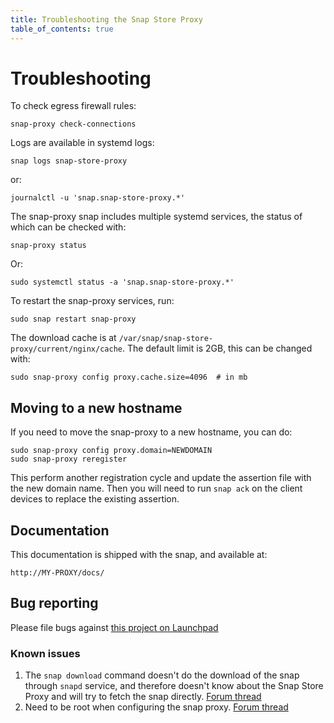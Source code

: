 ```yaml
---
title: Troubleshooting the Snap Store Proxy
table_of_contents: true
---
```


# Troubleshooting

To check egress firewall rules:

    snap-proxy check-connections

Logs are available in systemd logs:

    snap logs snap-store-proxy

or:

    journalctl -u 'snap.snap-store-proxy.*'


The snap-proxy snap includes multiple systemd services, the status of
which can be checked with:

    snap-proxy status

Or:

    sudo systemctl status -a 'snap.snap-store-proxy.*'

To restart the snap-proxy services, run:

    sudo snap restart snap-proxy

The download cache is at `/var/snap/snap-store-proxy/current/nginx/cache`.
The default limit is 2GB, this can be changed with:

    sudo snap-proxy config proxy.cache.size=4096  # in mb

## Moving to a new hostname

If you need to move the snap-proxy to a new hostname, you can do:

    sudo snap-proxy config proxy.domain=NEWDOMAIN
    sudo snap-proxy reregister

This perform another registration cycle and update the assertion file
with the new domain name.
Then you will need to run `snap ack` on the client devices to replace the existing assertion.

## Documentation

This documentation is shipped with the snap, and available at:

    http://MY-PROXY/docs/

## Bug reporting

Please file bugs against [this project on Launchpad](https://bugs.launchpad.net/snapstore)


### Known issues

1. The `snap download` command doesn't do the download of the snap through
   `snapd` service, and therefore doesn't know about the Snap Store Proxy
   and will try to fetch the snap directly. [Forum
   thread](https://forum.snapcraft.io/t/improvements-in-snap-download/1422)
2. Need to be root when configuring the snap proxy.
   [Forum thread](https://forum.snapcraft.io/t/should-snapctl-set-in-apps-trigger-the-configure-hook/2032/7)
